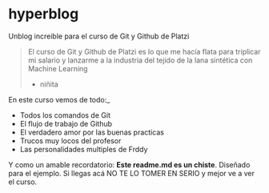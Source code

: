 # hyperblog
Unblog increible para el curso de Git y Github de Platzi
> El curso de Git y Github de Platzi es lo que me hacía flata para triplicar mi salario y lanzarme a la industria del tejido de la lana sintética con Machine Learning
> - niñita

En este curso vemos de todo:_
*  Todos los comandos de Git
*  El flujo de trabajo de Github
* El verdadero amor por las buenas practicas
* Trucos muy locos del profesor
* Las personalidades multiples de Frddy

Y como un amable recordatorio: **Este readme.md es un chiste**. Diseñado para el ejemplo. Si llegas acá NO TE LO TOMER EN SERIO y  mejor ve a ver el curso.